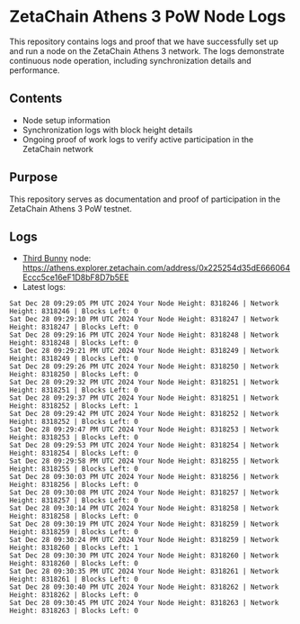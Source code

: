 # ZetaChain Athens 3 PoW Node Logs
This repository contains logs and proof that we have successfully set up and run a node on the ZetaChain Athens 3 network. The logs demonstrate continuous node operation, including synchronization details and performance.

## Contents
- Node setup information
- Synchronization logs with block height details
- Ongoing proof of work logs to verify active participation in the ZetaChain network

## Purpose
This repository serves as documentation and proof of participation in the ZetaChain Athens 3 PoW testnet.

## Logs

- [Third Bunny](https://thirdbunny.xyz/) node: https://athens.explorer.zetachain.com/address/0x225254d35dE666064Eccc5ce16eF1D8bF8D7b5EE
- Latest logs:
```
Sat Dec 28 09:29:05 PM UTC 2024 Your Node Height: 8318246 | Network Height: 8318246 | Blocks Left: 0
Sat Dec 28 09:29:10 PM UTC 2024 Your Node Height: 8318247 | Network Height: 8318247 | Blocks Left: 0
Sat Dec 28 09:29:16 PM UTC 2024 Your Node Height: 8318248 | Network Height: 8318248 | Blocks Left: 0
Sat Dec 28 09:29:21 PM UTC 2024 Your Node Height: 8318249 | Network Height: 8318249 | Blocks Left: 0
Sat Dec 28 09:29:26 PM UTC 2024 Your Node Height: 8318250 | Network Height: 8318250 | Blocks Left: 0
Sat Dec 28 09:29:32 PM UTC 2024 Your Node Height: 8318251 | Network Height: 8318251 | Blocks Left: 0
Sat Dec 28 09:29:37 PM UTC 2024 Your Node Height: 8318251 | Network Height: 8318252 | Blocks Left: 1
Sat Dec 28 09:29:42 PM UTC 2024 Your Node Height: 8318252 | Network Height: 8318252 | Blocks Left: 0
Sat Dec 28 09:29:47 PM UTC 2024 Your Node Height: 8318253 | Network Height: 8318253 | Blocks Left: 0
Sat Dec 28 09:29:53 PM UTC 2024 Your Node Height: 8318254 | Network Height: 8318254 | Blocks Left: 0
Sat Dec 28 09:29:58 PM UTC 2024 Your Node Height: 8318255 | Network Height: 8318255 | Blocks Left: 0
Sat Dec 28 09:30:03 PM UTC 2024 Your Node Height: 8318256 | Network Height: 8318256 | Blocks Left: 0
Sat Dec 28 09:30:08 PM UTC 2024 Your Node Height: 8318257 | Network Height: 8318257 | Blocks Left: 0
Sat Dec 28 09:30:14 PM UTC 2024 Your Node Height: 8318258 | Network Height: 8318258 | Blocks Left: 0
Sat Dec 28 09:30:19 PM UTC 2024 Your Node Height: 8318259 | Network Height: 8318259 | Blocks Left: 0
Sat Dec 28 09:30:24 PM UTC 2024 Your Node Height: 8318259 | Network Height: 8318260 | Blocks Left: 1
Sat Dec 28 09:30:30 PM UTC 2024 Your Node Height: 8318260 | Network Height: 8318260 | Blocks Left: 0
Sat Dec 28 09:30:35 PM UTC 2024 Your Node Height: 8318261 | Network Height: 8318261 | Blocks Left: 0
Sat Dec 28 09:30:40 PM UTC 2024 Your Node Height: 8318262 | Network Height: 8318262 | Blocks Left: 0
Sat Dec 28 09:30:45 PM UTC 2024 Your Node Height: 8318263 | Network Height: 8318263 | Blocks Left: 0
```
